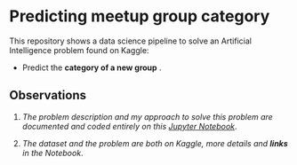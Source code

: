 # Predicting meetup group category

This repository shows a data science pipeline to solve an Artificial Intelligence problem found on Kaggle:

* Predict the __category of a new group__ .

## Observations

1. _The problem description and my approach to solve this problem are documented and coded entirely on this [Jupyter Notebook](https://github.com/francamacdowell/meetup-category-event/blob/master/Meetup%20event%20categorizer.ipynb)_.

2. _The dataset and the problem are both on Kaggle, more details and **links** in the Notebook_.